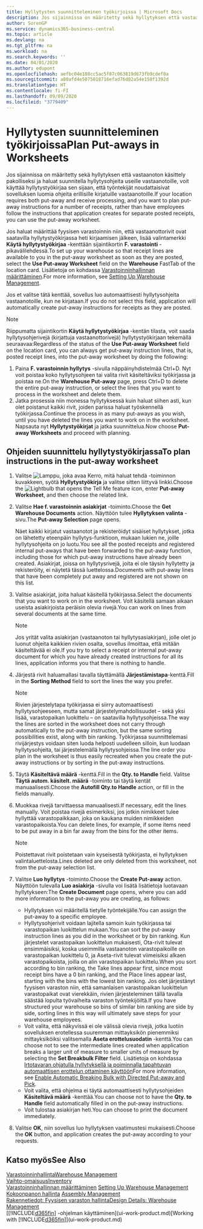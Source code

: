 ```yaml
---
title: Hyllytysten suunnitteleminen työkirjoissa | Microsoft Docs
description: Jos sijainnissa on määritetty sekä hyllytyksen että vastaanoton käsittely pakolliseksi ja haluat suunnitella hyllytysohjeita useille vastaanotoille, voit käyttää hyllytystyökirjaa sen sijaan, että työntekijät noudattaisivat sovelluksen luomia ohjeita erillisille kirjatuille vastaanotoille.
author: SorenGP
ms.service: dynamics365-business-central
ms.topic: article
ms.devlang: na
ms.tgt_pltfrm: na
ms.workload: na
ms.search.keywords: ''
ms.date: 04/01/2020
ms.author: edupont
ms.openlocfilehash: aefbc04e188cc5ac5f87c063819d673fb9cdef8a
ms.sourcegitcommit: a80afd4e5075018716efad76d82a54e158f1392d
ms.translationtype: HT
ms.contentlocale: fi-FI
ms.lasthandoff: 09/09/2020
ms.locfileid: "3779409"
---
```

# <a name="plan-put-aways-in-worksheets"></a><span data-ttu-id="7d2fb-103">Hyllytysten suunnitteleminen työkirjoissa</span><span class="sxs-lookup"><span data-stu-id="7d2fb-103">Plan Put-aways in Worksheets</span></span>
<span data-ttu-id="7d2fb-104">Jos sijainnissa on määritetty sekä hyllytyksen että vastaanoton käsittely pakolliseksi ja haluat suunnitella hyllytysohjeita useille vastaanotoille, voit käyttää hyllytystyökirjaa sen sijaan, että työntekijät noudattaisivat sovelluksen luomia ohjeita erillisille kirjatuille vastaanotoille.</span><span class="sxs-lookup"><span data-stu-id="7d2fb-104">If your location requires both put-away and receive processing, and you want to plan put-away instructions for a number of receipts, rather than have employees follow the instructions that application creates for separate posted receipts, you can use the put-away worksheet.</span></span>  

<span data-ttu-id="7d2fb-105">Jos haluat määrittää fyysisen varastoinnin niin, että vastaanottorivit ovat saatavilla hyllytystyökirjassa heti kirjaamisen jälkeen, lisää valintamerkki  **Käytä hyllytystyökirjaa** -kenttään sijaintikortin **F. varastointi** -pikavälilehdessä.</span><span class="sxs-lookup"><span data-stu-id="7d2fb-105">To set up your warehouse so that receipt lines are available to you in the put-away worksheet as soon as they are posted, select the **Use Put-away Worksheet** field on the **Warehouse** FastTab of the location card.</span></span> <span data-ttu-id="7d2fb-106">Lisätietoja on kohdassa [Varastoinninhallinnan määrittäminen](warehouse-setup-warehouse.md).</span><span class="sxs-lookup"><span data-stu-id="7d2fb-106">For more information, see [Setting Up Warehouse Management](warehouse-setup-warehouse.md).</span></span>  

<span data-ttu-id="7d2fb-107">Jos et valitse tätä kenttää, sovellus luo automaattisesti hyllytysohjeita vastaanotoille, kun ne kirjataan.</span><span class="sxs-lookup"><span data-stu-id="7d2fb-107">If you do not select this field, application will automatically create put-away instructions for receipts as they are posted.</span></span>  

> [!NOTE]  
>  <span data-ttu-id="7d2fb-108">Riippumatta sijaintikortin **Käytä hyllytystyökirjaa** -kentän tilasta, voit saada hyllytysohjerivejä (kirjattuja vastaanottorivejä) hyllytystyökirjaan tekemällä seuraavaa:</span><span class="sxs-lookup"><span data-stu-id="7d2fb-108">Regardless of the status of the **Use Put-away Worksheet** field on the location card, you can always get put-away instruction lines, that is, posted receipt lines, into the put-away worksheet by doing the following:</span></span>  
>   
>  1.  <span data-ttu-id="7d2fb-109">Paina **F. varastoinnin hyllytys** -sivulla näppäinyhdistelmää Ctrl+D. Nyt voit poistaa koko hyllytysohjeen tai valita rivit käsiteltäviksi työkirjassa ja poistaa ne.</span><span class="sxs-lookup"><span data-stu-id="7d2fb-109">On the **Warehouse Put-away** page, press Ctrl+D to delete the entire put-away instruction, or select the lines that you want to process in the worksheet and delete them.</span></span>  
> 2.  <span data-ttu-id="7d2fb-110">Jatka prosessia niin monessa hyllytyksessä kuin haluat siihen asti, kun olet poistanut kaikki rivit, joiden parissa haluat työskennellä työkirjassa.</span><span class="sxs-lookup"><span data-stu-id="7d2fb-110">Continue the process in as many put-aways as you wish, until you have deleted the lines you want to work on in the worksheet.</span></span> <span data-ttu-id="7d2fb-111">Napsauta nyt **Hyllytystyökirjat** ja jatka suunnittelua.</span><span class="sxs-lookup"><span data-stu-id="7d2fb-111">Now choose **Put-away Worksheets** and proceed with planning.</span></span>  

## <a name="to-plan-instructions-in-the-put-away-worksheet"></a><span data-ttu-id="7d2fb-112">Ohjeiden suunnittelu hyllytystyökirjassa</span><span class="sxs-lookup"><span data-stu-id="7d2fb-112">To plan instructions in the put-away worksheet</span></span>  
1.  <span data-ttu-id="7d2fb-113">Valitse ![Lamppu, joka avaa Kerro, mitä haluat tehdä -toiminnon](media/ui-search/search_small.png "Kerro, mitä haluat tehdä") kuvakkeen, syötä **Hyllytystyökirja** ja valitse sitten liittyvä linkki.</span><span class="sxs-lookup"><span data-stu-id="7d2fb-113">Choose the ![Lightbulb that opens the Tell Me feature](media/ui-search/search_small.png "Tell me what you want to do") icon, enter **Put-away Worksheet**, and then choose the related link.</span></span>  
2.  <span data-ttu-id="7d2fb-114">Valitse **Hae f. varastoinnin asiakirjat** -toiminto.</span><span class="sxs-lookup"><span data-stu-id="7d2fb-114">Choose the **Get Warehouse Documents** action.</span></span> <span data-ttu-id="7d2fb-115">Näyttöön tulee **Hyllytyksen valinta** -sivu.</span><span class="sxs-lookup"><span data-stu-id="7d2fb-115">The **Put-away Selection** page opens.</span></span>  

    <span data-ttu-id="7d2fb-116">Näet kaikki kirjatut vastaanotot ja rekisteröidyt sisäiset hyllytykset, jotka on lähetetty eteenpäin hyllytys-funktioon, mukaan lukien ne, joille hyllytysohjeita on jo luotu.</span><span class="sxs-lookup"><span data-stu-id="7d2fb-116">You see all the posted receipts and registered internal put-aways that have been forwarded to the put-away function, including those for which put-away instructions have already been created.</span></span> <span data-ttu-id="7d2fb-117">Asiakirjat, joissa on hyllytysrivejä, joita ei ole täysin hyllytetty ja rekisteröity, ei näytetä tässä luettelossa.</span><span class="sxs-lookup"><span data-stu-id="7d2fb-117">Documents with put-away lines that have been completely put away and registered are not shown on this list.</span></span>  

3. <span data-ttu-id="7d2fb-118">Valitse asiakirjat, joita haluat käsitellä työkirjassa.</span><span class="sxs-lookup"><span data-stu-id="7d2fb-118">Select the documents that you want to work on in the worksheet.</span></span> <span data-ttu-id="7d2fb-119">Voit käsitellä samaan aikaan useista asiakirjoista peräisin olevia rivejä.</span><span class="sxs-lookup"><span data-stu-id="7d2fb-119">You can work on lines from several documents at the same time.</span></span>  

    > [!NOTE]  
    >  <span data-ttu-id="7d2fb-120">Jos yrität valita asiakirjan (vastaanoton tai hyllytysasiakirjan), jolle olet jo luonut ohjeita kaikkien rivien osalta, sovellus ilmoittaa, että mitään käsiteltävää ei ole.</span><span class="sxs-lookup"><span data-stu-id="7d2fb-120">If you try to select a receipt or internal put-away document for which you have already created instructions for all its lines, application informs you that there is nothing to handle.</span></span>  

4. <span data-ttu-id="7d2fb-121">Järjestä rivit haluamallasi tavalla täyttämällä **Järjestämistapa**-kenttä.</span><span class="sxs-lookup"><span data-stu-id="7d2fb-121">Fill in the **Sorting Method** field to sort the lines the way you prefer.</span></span>  

    > [!NOTE]  
    >  <span data-ttu-id="7d2fb-122">Rivien järjestelytapa työkirjassa ei siirry automaattisesti hyllytysohjeeseen, mutta samat järjestelymahdollisuudet – sekä yksi lisää, varastopaikan luokittelu – on saatavilla hyllytysohjeissa.</span><span class="sxs-lookup"><span data-stu-id="7d2fb-122">The way the lines are sorted in the worksheet does not carry through automatically to the put-away instruction, but the same sorting possibilities exist, along with bin ranking.</span></span> <span data-ttu-id="7d2fb-123">Työkirjassa suunnittelemasi rivijärjestys voidaan siten luoda helposti uudelleen silloin, kun luodaan hyllytysohjeita, tai järjestelemällä hyllytysohjeissa.</span><span class="sxs-lookup"><span data-stu-id="7d2fb-123">The line order you plan in the worksheet is thus easily recreated when you create the put-away instructions or by sorting in the put-away instructions.</span></span>  

5.  <span data-ttu-id="7d2fb-124">Täytä **Käsiteltävä määrä** -kenttä.</span><span class="sxs-lookup"><span data-stu-id="7d2fb-124">Fill in the **Qty. to Handle** field.</span></span> <span data-ttu-id="7d2fb-125">Valitse **Täytä autom. käsitelt. määrä** -toiminto tai täytä kentät manuaalisesti.</span><span class="sxs-lookup"><span data-stu-id="7d2fb-125">Choose the **Autofill Qty.to Handle** action, or fill in the fields manually.</span></span>  
6.  <span data-ttu-id="7d2fb-126">Muokkaa rivejä tarvittaessa manuaalisesti.</span><span class="sxs-lookup"><span data-stu-id="7d2fb-126">If necessary, edit the lines manually.</span></span> <span data-ttu-id="7d2fb-127">Voit poistaa rivejä esimerkiksi, jos jotkin nimikkeet tulee hyllyttää varastopaikkaan, joka on kaukana muiden nimikkeiden varastopaikoista.</span><span class="sxs-lookup"><span data-stu-id="7d2fb-127">You can delete lines, for example, if some items need to be put away in a bin far away from the bins for the other items.</span></span>  

    > [!NOTE]  
    >  <span data-ttu-id="7d2fb-128">Poistettavat rivit poistetaan vain kyseisestä työkirjasta, ei hyllytyksen valintaluettelosta.</span><span class="sxs-lookup"><span data-stu-id="7d2fb-128">Lines deleted are only deleted from this worksheet, not from the put-away selection list.</span></span>  

7.  <span data-ttu-id="7d2fb-129">Valitse **Luo hyllytys** -toiminto.</span><span class="sxs-lookup"><span data-stu-id="7d2fb-129">Choose the **Create Put-away** action.</span></span> <span data-ttu-id="7d2fb-130">Näyttöön tulevalla **Luo asiakirja** -sivulla voi lisätä lisätietoja luotavaan hyllytykseen:</span><span class="sxs-lookup"><span data-stu-id="7d2fb-130">The **Create Document** page opens, where you can add more information to the put-away you are creating, as follows:</span></span>  

    -   <span data-ttu-id="7d2fb-131">Hyllytyksen voi määritellä tietylle työntekijälle.</span><span class="sxs-lookup"><span data-stu-id="7d2fb-131">You can assign the put-away to a specific employee.</span></span>  
    -   <span data-ttu-id="7d2fb-132">Hyllytysohjerivit voidaan lajitella samoin kuin työkirjassa tai varastopaikan luokittelun mukaan.</span><span class="sxs-lookup"><span data-stu-id="7d2fb-132">You can sort the put-away instruction lines as you did in the worksheet or by bin ranking.</span></span> <span data-ttu-id="7d2fb-133">Kun järjestelet varastopaikan luokittelun mukaisesti, Ota-rivit tulevat ensimmäisiksi, koska useimmilla vastaanoton varastopaikoille on varastopaikan luokittelu 0, ja Aseta-rivit tulevat viimeisiksi alkaen varastopaikoista, joilla on alin varastopaikan luokittelu.</span><span class="sxs-lookup"><span data-stu-id="7d2fb-133">When you sort according to bin ranking, the Take lines appear first, since most receipt bins have a 0 bin ranking, and the Place lines appear last, starting with the bins with the lowest bin ranking.</span></span> <span data-ttu-id="7d2fb-134">Jos olet järjestänyt fyysisen varaston niin, että samanlaisen varastopaikan luokittelun varastopaikat ovat vierekkäin, rivien järjesteleminen tällä tavalla säästää lopulta työvaiheita varaston työntekijöiltä.</span><span class="sxs-lookup"><span data-stu-id="7d2fb-134">If you have structured your warehouse so bins of similar bin ranking are side by side, sorting lines in this way will ultimately save steps for your warehouse employees.</span></span>  
    -   <span data-ttu-id="7d2fb-135">Voit valita, että näkyvissä ei ole välissä olevia rivejä, jotka luotiin sovelluksen erotellessa suuremman mittayksikön pienemmiksi mittayksiköiksi valitsemalla **Aseta erottelusuodatin** -kenttä.</span><span class="sxs-lookup"><span data-stu-id="7d2fb-135">You can choose not to see the intermediate lines created when application breaks a larger unit of measure to smaller units of measure by selecting the **Set Breakbulk Filter** field.</span></span> <span data-ttu-id="7d2fb-136">Lisätietoja on kohdassa [Irtotavaran ohjatulla hyllytyksellä ja poiminnalla tapahtuvan automaattisen erottelun ottaminen käyttöön](warehouse-enable-automatic-breaking-bulk-with-directed-put-away-and-pick.md)</span><span class="sxs-lookup"><span data-stu-id="7d2fb-136">For more information, see [Enable Automatic Breaking Bulk with Directed Put-away and Pick](warehouse-enable-automatic-breaking-bulk-with-directed-put-away-and-pick.md).</span></span>  
    -   <span data-ttu-id="7d2fb-137">Voit valita, että ohjelma ei täytä automaattisesti hyllytysohjeiden **Käsiteltävä määrä** -kenttää.</span><span class="sxs-lookup"><span data-stu-id="7d2fb-137">You can choose not to have the **Qty. to Handle** field automatically filled in on the put-away instructions.</span></span>  
    -   <span data-ttu-id="7d2fb-138">Voit tulostaa asiakirjan heti.</span><span class="sxs-lookup"><span data-stu-id="7d2fb-138">You can choose to print the document immediately.</span></span>  

8.  <span data-ttu-id="7d2fb-139">Valitse **OK**, niin sovellus luo hyllytyksen vaatimustesi mukaisesti.</span><span class="sxs-lookup"><span data-stu-id="7d2fb-139">Choose the **OK** button, and application creates the put-away according to your requests.</span></span>  

## <a name="see-also"></a><span data-ttu-id="7d2fb-140">Katso myös</span><span class="sxs-lookup"><span data-stu-id="7d2fb-140">See Also</span></span>  
[<span data-ttu-id="7d2fb-141">Varastoinninhallinta</span><span class="sxs-lookup"><span data-stu-id="7d2fb-141">Warehouse Management</span></span>](warehouse-manage-warehouse.md)  
[<span data-ttu-id="7d2fb-142">Vaihto-omaisuus</span><span class="sxs-lookup"><span data-stu-id="7d2fb-142">Inventory</span></span>](inventory-manage-inventory.md)  
<span data-ttu-id="7d2fb-143">[Varastoinninhallinnan määrittäminen](warehouse-setup-warehouse.md)   </span><span class="sxs-lookup"><span data-stu-id="7d2fb-143">[Setting Up Warehouse Management](warehouse-setup-warehouse.md)   </span></span>  
<span data-ttu-id="7d2fb-144">[Kokoonpanon hallinta](assembly-assemble-items.md)  </span><span class="sxs-lookup"><span data-stu-id="7d2fb-144">[Assembly Management](assembly-assemble-items.md)  </span></span>  
[<span data-ttu-id="7d2fb-145">Rakennetiedot: Fyysisen varaston hallinta</span><span class="sxs-lookup"><span data-stu-id="7d2fb-145">Design Details: Warehouse Management</span></span>](design-details-warehouse-management.md)  
<span data-ttu-id="7d2fb-146">[[!INCLUDE[d365fin](includes/d365fin_md.md)] -ohjelman käyttäminen](ui-work-product.md)</span><span class="sxs-lookup"><span data-stu-id="7d2fb-146">[Working with [!INCLUDE[d365fin](includes/d365fin_md.md)]](ui-work-product.md)</span></span>
